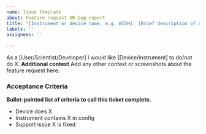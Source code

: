 ```yaml
---
name: Issue Template
about: Feature request OR bug report
title: "[Instrument or device name, e.g. WISH]: [Brief description of request]"
labels: ''
assignees: ''

---
```


As a [User/Scientist/Developer] I would like [Device/instrument] to do/not do X. 
**Additional context**
Add any other context or screenshots about the feature request here.

### Acceptance Criteria
**Bullet-pointed list of criteria to call this ticket complete.**
- Device does X 
- Instrument contains X in config
- Support issue X is fixed
